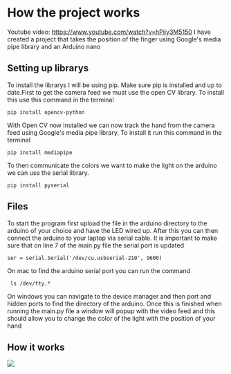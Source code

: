 # How the project works
Youtube video: https://www.youtube.com/watch?v=hPijy3M5150
I have created a project that takes the position of the finger using Google's media pipe library and an Arduino nano
## Setting up librarys

To install the librarys I will be using pip. Make sure pip is installed and up to date.First to get the camera feed we must use the open CV library. To install this use this command in the terminal

```
pip install opencv-python
```

With Open CV now installed we can now track the hand from the camera feed using Google's media pipe library. To install it run this command in the terminal

```
pip install mediapipe
```

To then communicate the colors we want to make the light on the arduino we can use the serial library. 

```
pip install pyserial
```

## Files

To start the program first upload the file in the arduino directory to the arduino of your choice and have the LED wired up. After this you can then connect the arduino to your laptop via serial cable. It is important to make sure that on line 7 of the main.py file the serial port is updated
```
ser = serial.Serial('/dev/cu.usbserial-210', 9600)
```
On mac to find the arduino serial port you can run the command
```
 ls /dev/tty.*
```
On windows you can navigate to the device manager and then port and hidden ports to find the directory of the arduino. Once this is finished when running the main.py file a window will popup with the video feed and this should allow you to change the color of the light with the position of your hand

## How it works

![](https://github.com/HandTrackingColor/howitworks.gif)


